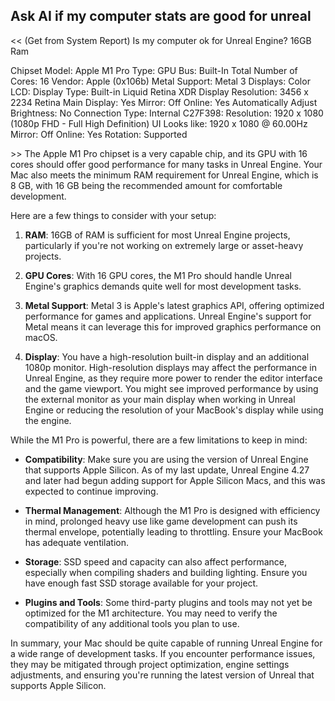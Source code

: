 ## Ask AI if my computer stats are good for unreal


<< (Get from System Report)
Is my computer ok for Unreal Engine?
16GB Ram

  Chipset Model: Apple M1 Pro
  Type: GPU
  Bus: Built-In
  Total Number of Cores: 16
  Vendor: Apple (0x106b)
  Metal Support: Metal 3
  Displays:
Color LCD:
  Display Type: Built-in Liquid Retina XDR Display
  Resolution: 3456 x 2234 Retina
  Main Display: Yes
  Mirror: Off
  Online: Yes
  Automatically Adjust Brightness: No
  Connection Type: Internal
C27F398:
  Resolution: 1920 x 1080 (1080p FHD - Full High Definition)
  UI Looks like: 1920 x 1080 @ 60.00Hz
  Mirror: Off
  Online: Yes
  Rotation: Supported


\>>
The Apple M1 Pro chipset is a very capable chip, and its GPU with 16 cores should offer good performance for many tasks in Unreal Engine. Your Mac also meets the minimum RAM requirement for Unreal Engine, which is 8 GB, with 16 GB being the recommended amount for comfortable development.

Here are a few things to consider with your setup:

1. **RAM**: 16GB of RAM is sufficient for most Unreal Engine projects, particularly if you're not working on extremely large or asset-heavy projects.

2. **GPU Cores**: With 16 GPU cores, the M1 Pro should handle Unreal Engine's graphics demands quite well for most development tasks.

3. **Metal Support**: Metal 3 is Apple's latest graphics API, offering optimized performance for games and applications. Unreal Engine's support for Metal means it can leverage this for improved graphics performance on macOS.

4. **Display**: You have a high-resolution built-in display and an additional 1080p monitor. High-resolution displays may affect the performance in Unreal Engine, as they require more power to render the editor interface and the game viewport. You might see improved performance by using the external monitor as your main display when working in Unreal Engine or reducing the resolution of your MacBook's display while using the engine.

While the M1 Pro is powerful, there are a few limitations to keep in mind:

- **Compatibility**: Make sure you are using the version of Unreal Engine that supports Apple Silicon. As of my last update, Unreal Engine 4.27 and later had begun adding support for Apple Silicon Macs, and this was expected to continue improving.

- **Thermal Management**: Although the M1 Pro is designed with efficiency in mind, prolonged heavy use like game development can push its thermal envelope, potentially leading to throttling. Ensure your MacBook has adequate ventilation.

- **Storage**: SSD speed and capacity can also affect performance, especially when compiling shaders and building lighting. Ensure you have enough fast SSD storage available for your project.

- **Plugins and Tools**: Some third-party plugins and tools may not yet be optimized for the M1 architecture. You may need to verify the compatibility of any additional tools you plan to use.

In summary, your Mac should be quite capable of running Unreal Engine for a wide range of development tasks. If you encounter performance issues, they may be mitigated through project optimization, engine settings adjustments, and ensuring you're running the latest version of Unreal that supports Apple Silicon.